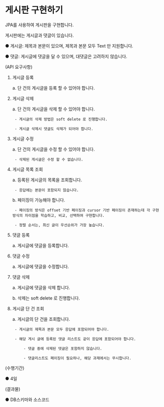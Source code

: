 # 게시판 구현하기


JPA를 사용하여 게시판을 구현합니다.

게시판에는 게시글과 댓글이 있습니다.

●	게시글: 제목과 본문이 있으며, 제목과 본문 모두 Text 만 지원합니다.

●	댓글: 게시글에 댓글을 달 수 있으며, 대댓글은 고려하지 않습니다.





(API 요구사항)

1. 게시글 등록

    a. 단 건의 게시글을 등록 할 수 있어야 합니다.

2. 게시글 삭제

    a. 단 건의 게시글을 삭제 할 수 있어야 합니다.

        - 게시글의 삭제 방법은 soft delete 로 진행합니다.

        - 게시글 삭제시 댓글도 삭제가 되어야 합니다.

3. 게시글 수정

    a. 단 건의 게시글을 수정 할 수 있어야 합니다.

        - 삭제된 게시글은 수정 할 수 없습니다.

4. 게시글 목록 조회

    a. 등록된 게시글의 목록을 조회합니다.

        - 응답에는 본문이 포함되지 않습니다.

    b. 페이징이 가능해야 합니다.

        - 페이징의 방식은 offset 기반 페이징과 cursor 기반 페이징이 존재하는데 각 구현방식의 차이점을 학습하고, 비교, 선택하여 구현합니다.

        - 정렬 순서는, 최신 글이 우선순위가 가장 높습니다.

5. 댓글 등록

    a. 게시글에 댓글을 등록합니다.

6. 댓글 수정

    a. 게시글에 댓글을 수정합니다.

7. 댓글 삭제

    a. 게시글에 댓글을 삭제 합니다.

    b. 삭제는 soft delete 로 진행합니다.

8. 게시글 단 건 조회

    a. 게시글의 단 건을 조회합니다.

        - 게시글의 제목과 본문 모두 응답에 포함되어야 합니다.

        - 해당 게시 글에 등록된 댓글 리스트도 같이 응답에 포함되어야 합니다.

            - 댓글 중에 삭제된 댓글은 포함하지 않습니다.

            - 댓글리스트도 페이징이 필요하나, 해당 과제에서는 무시합니다.



(수행기간)

●	4일


(결과물)

●	DB스키마와 소스코드